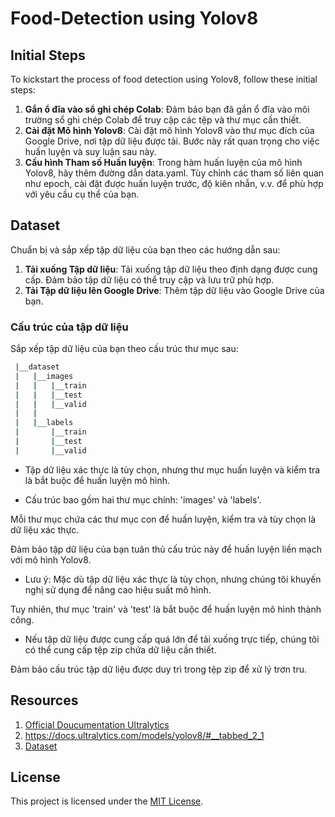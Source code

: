 # Food-Detection using Yolov8

## Initial Steps
To kickstart the process of food detection using Yolov8, follow these initial steps:

1. **Gắn ổ đĩa vào sổ ghi chép Colab**:
Đảm bảo bạn đã gắn ổ đĩa vào môi trường sổ ghi chép Colab để truy cập các tệp và thư mục cần thiết.
2. **Cài đặt Mô hình Yolov8**:
Cài đặt mô hình Yolov8 vào thư mục đích của Google Drive, nơi tập dữ liệu được tải. Bước này rất quan trọng cho việc huấn luyện và suy luận sau này.
3. **Cấu hình Tham số Huấn luyện**:
Trong hàm huấn luyện của mô hình Yolov8, hãy thêm đường dẫn data.yaml. Tùy chỉnh các tham số liên quan như epoch, cài đặt được huấn luyện trước, độ kiên nhẫn, v.v. để phù hợp với yêu cầu cụ thể của bạn.

## Dataset
Chuẩn bị và sắp xếp tập dữ liệu của bạn theo các hướng dẫn sau:

1. **Tải xuống Tập dữ liệu**:
Tải xuống tập dữ liệu theo định dạng được cung cấp. Đảm bảo tập dữ liệu có thể truy cập và lưu trữ phù hợp.
2. **Tải Tập dữ liệu lên Google Drive**:
Thêm tập dữ liệu vào Google Drive của bạn.

### Cấu trúc của tập dữ liệu
Sắp xếp tập dữ liệu của bạn theo cấu trúc thư mục sau:
```bash
 |__dataset
 |   |__images
 |   |   |__train
 |   |   |__test
 |   |   |__valid 
 |   |
 |   |__labels
 |       |__train
 |       |__test
 |       |__valid 
```

* Tập dữ liệu xác thực là tùy chọn, nhưng thư mục huấn luyện và kiểm tra là bắt buộc để huấn luyện mô hình.

* Cấu trúc bao gồm hai thư mục chính: 'images' và 'labels'.

Mỗi thư mục chứa các thư mục con để huấn luyện, kiểm tra và tùy chọn là dữ liệu xác thực.

Đảm bảo tập dữ liệu của bạn tuân thủ cấu trúc này để huấn luyện liền mạch với mô hình Yolov8.

* Lưu ý: Mặc dù tập dữ liệu xác thực là tùy chọn, nhưng chúng tôi khuyến nghị sử dụng để nâng cao hiệu suất mô hình.

Tuy nhiên, thư mục 'train' và 'test' là bắt buộc để huấn luyện mô hình thành công.

* Nếu tập dữ liệu được cung cấp quá lớn để tải xuống trực tiếp, chúng tôi có thể cung cấp tệp zip chứa dữ liệu cần thiết.

Đảm bảo cấu trúc tập dữ liệu được duy trì trong tệp zip để xử lý trơn tru.
## Resources
1. [Official Doucumentation Ultralytics](https://github.com/ultralytics/ultralytics)
2. https://docs.ultralytics.com/models/yolov8/#__tabbed_2_1
3. [Dataset](https://universe.roboflow.com/ahmad-nabil/food-detection-for-yolo-trainingg)

## License
This project is licensed under the [MIT License](LICENSE).
